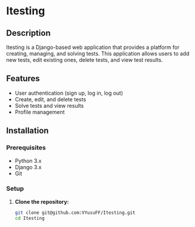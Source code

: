 # Itesting

## Description

Itesting is a Django-based web application that provides a platform for creating, managing, and solving tests. This application allows users to add new tests, edit existing ones, delete tests, and view test results.

## Features

- User authentication (sign up, log in, log out)
- Create, edit, and delete tests
- Solve tests and view results
- Profile management

## Installation

### Prerequisites

- Python 3.x
- Django 3.x
- Git

### Setup

1. **Clone the repository:**

   ```bash
   git clone git@github.com:VYusuFF/Itesting.git
   cd Itesting
